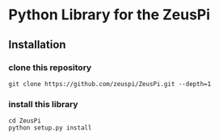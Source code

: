 # Python Library for the ZeusPi

## Installation




### clone this repository

```
git clone https://github.com/zeuspi/ZeusPi.git --depth=1
```

### install this library

```
cd ZeusPi
python setup.py install
```
